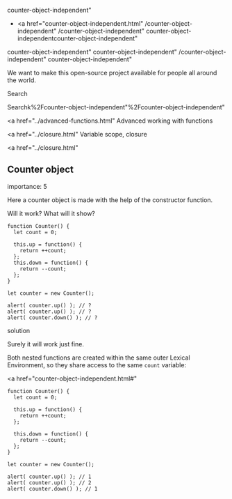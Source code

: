 counter-object-independent"

-   <a href="counter-object-independent.html"
    /counter-object-independent"
    /counter-object-independent"
    counter-object-independentcounter-object-independent"

<!-- -->

counter-object-independent"
counter-object-independent"
/counter-object-independent"
counter-object-independent"

We want to make this open-source project available for people all around the world.

Search

Searchk%2Fcounter-object-independent"%2Fcounter-object-independent" </a>

<a href="../advanced-functions.html" Advanced working with functions</span></a>

<a href="../closure.html" Variable scope, closure</span></a>

<a href="../closure.html"

## Counter object

<span class="task__importance" title="How important is the task, from 1 to 5">importance: 5</span>

Here a counter object is made with the help of the constructor function.

Will it work? What will it show?

    function Counter() {
      let count = 0;

      this.up = function() {
        return ++count;
      };
      this.down = function() {
        return --count;
      };
    }

    let counter = new Counter();

    alert( counter.up() ); // ?
    alert( counter.up() ); // ?
    alert( counter.down() ); // ?

solution

Surely it will work just fine.

Both nested functions are created within the same outer Lexical Environment, so they share access to the same `count` variable:

<a href="counter-object-independent.html#"
<a href="counter-object-independent.html#" class="toolbar__button toolbar__button_edit" title="open in sandbox"></a>

    function Counter() {
      let count = 0;

      this.up = function() {
        return ++count;
      };

      this.down = function() {
        return --count;
      };
    }

    let counter = new Counter();

    alert( counter.up() ); // 1
    alert( counter.up() ); // 2
    alert( counter.down() ); // 1
